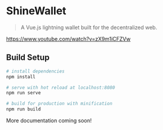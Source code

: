# ShineWallet

> A Vue.js lightning wallet built for the decentralized web.

https://www.youtube.com/watch?v=zX9m1iCFZVw

## Build Setup

``` bash
# install dependencies
npm install

# serve with hot reload at localhost:8080
npm run serve

# build for production with minification
npm run build

```

More documentation coming soon! 


